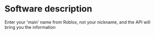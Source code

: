 <h1>Software description</h1>

<p>Enter your 'main' name from Roblox, not your nickname, and the API will bring you the information</p>
